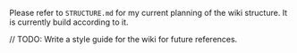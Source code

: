 Please refer to `STRUCTURE.md` for my current planning of the wiki structure. It is currently build according to it.

// TODO: Write a style guide for the wiki for future references.